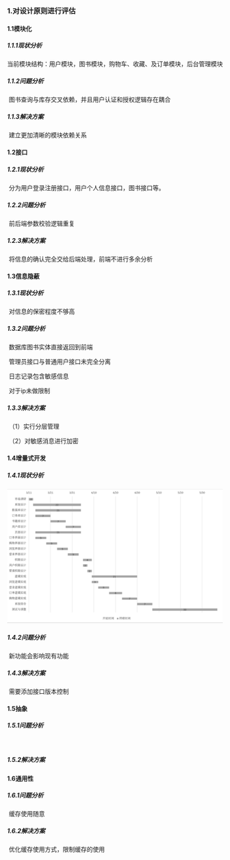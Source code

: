 ### 1.对设计原则进行评估

#### 1.1模块化

##### 1.1.1现状分析

​	当前模块结构：用户模块，图书模块，购物车、收藏、及订单模块，后台管理模块

##### 1.1.2问题分析

​	图书查询与库存交叉依赖，并且用户认证和授权逻辑存在耦合

##### 1.1.3解决方案

​	建立更加清晰的模块依赖关系

#### 1.2接口

##### 1.2.1现状分析

​	分为用户登录注册接口，用户个人信息接口，图书接口等。

##### 1.2.2问题分析

​	前后端参数校验逻辑重复

##### 1.2.3解决方案

​	将信息的确认完全交给后端处理，前端不进行多余分析

#### 1.3信息隐蔽

##### 1.3.1现状分析

​	对信息的保密程度不够高

##### 1.3.2问题分析

​	数据库图书实体直接返回到前端

​	管理员接口与普通用户接口未完全分离

​	日志记录包含敏感信息

​	对于ip未做限制

##### 1.3.3解决方案

​	（1）实行分层管理

​	（2）对敏感消息进行加密

#### 1.4增量式开发

##### 1.4.1现状分析

![1743131260522](image/2025-5-30/1743131260522.png)

##### 1.4.2问题分析

​	新功能会影响现有功能

##### 1.4.3解决方案

​	需要添加接口版本控制

#### 1.5抽象

##### 1.5.1问题分析

​	

##### 1.5.2解决方案

#### 1.6通用性

##### 1.6.1问题分析

​	缓存使用随意

##### 1.6.2解决方案

​	优化缓存使用方式，限制缓存的使用